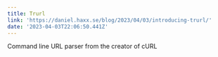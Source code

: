 ```yaml
---
title: Trurl
link: 'https://daniel.haxx.se/blog/2023/04/03/introducing-trurl/'
date: '2023-04-03T22:06:50.441Z'
---
```


﻿Command line URL parser from the creator of cURL
